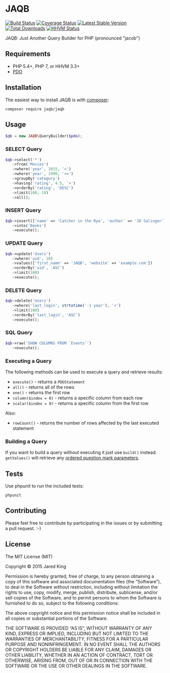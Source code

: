 JAQB
===========

[![Build Status](https://travis-ci.org/jaredtking/jaqb.svg?branch=master&style=flat)](https://travis-ci.org/jaredtking/jaqb)
[![Coverage Status](https://coveralls.io/repos/jaredtking/jaqb/badge.svg?style=flat)](https://coveralls.io/r/jaredtking/jaqb)
[![Latest Stable Version](https://poser.pugx.org/jaqb/jaqb/v/stable.svg?style=flat)](https://packagist.org/packages/jaqb/jaqb)
[![Total Downloads](https://poser.pugx.org/jaqb/jaqb/downloads.svg?style=flat)](https://packagist.org/packages/jaqb/jaqb)
[![HHVM Status](http://hhvm.h4cc.de/badge/jaqb/jaqb.svg?style=flat)](http://hhvm.h4cc.de/package/jaqb/jaqb)


JAQB: Just Another Query Builder for PHP (pronounced "jacob")

## Requirements

- PHP 5.4+, PHP 7, or HHVM 3.3+
- [PDO](http://php.net/pdo)

## Installation

The easiest way to install JAQB is with [composer](http://getcomposer.org):

```
composer require jaqb/jaqb
```

## Usage

```php
$qb = new JAQB\QueryBuilder($pdo);
```

### SELECT Query

```php
$qb->select('*')
   ->from('Movies')
   ->where('year', 2015, '<')
   ->where('year', 1990, '>=')
   ->groupBy('category')
   ->having('rating', 4.5, '>')
   ->orderBy('rating', 'DESC')
   ->limit(100, 10)
   ->all();
```

### INSERT Query

```php
$qb->insert(['name' => 'Catcher in the Rye', 'author' => 'JD Salinger'])
   ->into('Books')
   ->execute();
```

### UPDATE Query

```php
$qb->update('Users')
   ->where('uid', 10)
   ->values(['first_name' => 'JAQB', 'website' => 'example.com'])
   ->orderBy('uid', 'ASC')
   ->limit(100)
   ->execute();
```

### DELETE Query

```php
$qb->delete('Users')
   ->where('last_login', strtotime('-1 year'), '<')
   ->limit(100)
   ->orderBy('last_login', 'ASC')
   ->execute();
```

### SQL Query

```php
$qb->raw('SHOW COLUMNS FROM `Events`')
   ->execute();
```

### Executing a Query
The following methods can be used to execute a query and retrieve results:
- `execute()` - returns a `PDOStatement`
- `all()` - returns all of the rows
- `one()` - returns the first row
- `column($index = 0)` - returns a specific column from each row
- `scalar($index = 0)` - returns a specific column from the first row

Also:
- `rowCount()` - returns the number of rows affected by the last executed statement

### Building a Query

If you want to build a query without executing it just use `build()` instead. `getValues()` will retrieve any [ordered question mark parameters](http://php.net/manual/en/pdo.prepare.php).

## Tests

Use phpunit to run the included tests:

```
phpunit
```

## Contributing

Please feel free to contribute by participating in the issues or by submitting a pull request. :-)

## License

The MIT License (MIT)

Copyright © 2015 Jared King

Permission is hereby granted, free of charge, to any person obtaining a copy of this software and associated documentation files (the “Software”), to deal in the Software without restriction, including without limitation the rights to use, copy, modify, merge, publish, distribute, sublicense, and/or sell copies of the Software, and to permit persons to whom the Software is furnished to do so, subject to the following conditions:

The above copyright notice and this permission notice shall be included in all copies or substantial portions of the Software.

THE SOFTWARE IS PROVIDED “AS IS”, WITHOUT WARRANTY OF ANY KIND, EXPRESS OR IMPLIED, INCLUDING BUT NOT LIMITED TO THE WARRANTIES OF MERCHANTABILITY, FITNESS FOR A PARTICULAR PURPOSE AND NONINFRINGEMENT. IN NO EVENT SHALL THE AUTHORS OR COPYRIGHT HOLDERS BE LIABLE FOR ANY CLAIM, DAMAGES OR OTHER LIABILITY, WHETHER IN AN ACTION OF CONTRACT, TORT OR OTHERWISE, ARISING FROM, OUT OF OR IN CONNECTION WITH THE SOFTWARE OR THE USE OR OTHER DEALINGS IN THE SOFTWARE.